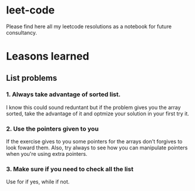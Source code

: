 # leet-code
Please find here all my leetcode resolutions as a notebook for future consultancy.

# Leasons learned

##  List problems

### 1. Always take advantage of sorted list.

I know this could sound reduntant but if the problem gives you the array sorted, take the advantage of it and optmize your solution in your first try it.

### 2. Use the pointers given to you

If the exercise gives to you some pointers for the arrays don't forgives to look foward them. Also, try always to see how you can manipulate pointers when you're using extra pointers.

### 3. Make sure if you need to check all the list

Use for if yes, while if not.